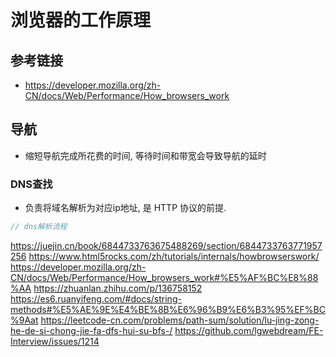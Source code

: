 # 浏览器的工作原理

## 参考链接
* https://developer.mozilla.org/zh-CN/docs/Web/Performance/How_browsers_work

## 导航
* 缩短导航完成所花费的时间, 等待时间和带宽会导致导航的延时

### DNS查找
* 负责将域名解析为对应ip地址, 是 HTTP 协议的前提.
```js
// dns解析流程

```

https://juejin.cn/book/6844733763675488269/section/6844733763771957256
https://www.html5rocks.com/zh/tutorials/internals/howbrowserswork/
https://developer.mozilla.org/zh-CN/docs/Web/Performance/How_browsers_work#%E5%AF%BC%E8%88%AA
https://zhuanlan.zhihu.com/p/136758152
https://es6.ruanyifeng.com/#docs/string-methods#%E5%AE%9E%E4%BE%8B%E6%96%B9%E6%B3%95%EF%BC%9Aat
https://leetcode-cn.com/problems/path-sum/solution/lu-jing-zong-he-de-si-chong-jie-fa-dfs-hui-su-bfs-/
https://github.com/lgwebdream/FE-Interview/issues/1214